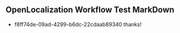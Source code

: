 ## OpenLocalization Workflow Test MarkDown
* f8ff74de-09ad-4299-b6dc-22cdaab89340 thanks!

<!--HONumber=Jul16_HO3-->


